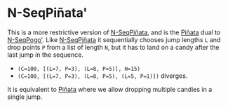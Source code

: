 # N-SeqPiñata'

This is a more restrictive version of [N-SeqPiñata](N-SeqPiñata.md), and is the [Piñata](Piñata.md) dual to [N-SeqPogo'](N-SeqPogo'.md). Like [N-SeqPiñata](N-SeqPiñata.md) it sequentially chooses jump lengths `L` and drop points `P` from a list of length `N`, but it has to land on a candy after the last jump in the sequence.

* `(C=100, [(L=7, P=3), (L=8, P=5)], H=15)`
* `(C=100, [(L=7, P=3), (L=8, P=5), (L=5, P=1)])` diverges.

It is equivalent to [Piñata](Piñata.md) where we allow dropping multiple candies in a single jump.


